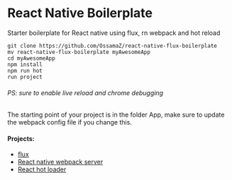 # React Native Boilerplate
Starter boilerplate for React native using flux, rn webpack and hot reload

    git clone https://github.com/OssamaZ/react-native-flux-boilerplate
    mv react-native-flux-boilerplate myAwesomeApp
    cd myAwesomeApp
    npm install
    npm run hot
    run project

###### PS:  sure to enable live reload and chrome debugging

The starting point of your project is in the folder App, make sure to update the webpack config file if you change this.

#### Projects:
* [flux](https://github.com/facebook/flux)
* [React native webpack server](https://github.com/mjohnston/react-native-webpack-server)
* [React hot loader](https://github.com/gaearon/react-hot-loader)

